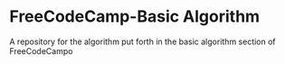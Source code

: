 FreeCodeCamp-Basic Algorithm
============================

A repository for the algorithm put forth in the basic algorithm section of FreeCodeCampo
